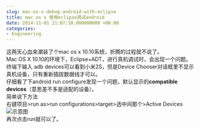 ```yaml
---
slug: mac-os-x-debug-android-with-eclipse
title: mac os x 使用eclipse调试android
date: 2014-11-01 21:07:10.000000000 +08:00
categories:
- Engineering
---
```

这两天心血来潮装了个mac os x 10.10系统，折腾的过程就不说了。   
Mac OS X 10.10的环境下，Eclipse+ADT，进行真机调试时，会出现一个问题。   
终端下输入 adb devices可以看到小米2S，但是Device Chooser对话框里不显示真机设备，只有重新插拔数据线才可以。   
仔细看了下android run configure发现一个问题，默认显示的**compatible devices**（意思差不多是适配的设备）。   
简单说下方法   
右键项目>run as>run configurations>target>选中间那个>Active Devices
![示意图](https://og5r5kasb.qnssl.com/wp-content/uploads/2014/11/%E5%B1%8F%E5%B9%95%E5%BF%AB%E7%85%A7-2014-11-01-%E4%B8%8B%E5%8D%889.05.42.jpg)   
再次点击run就可以了。